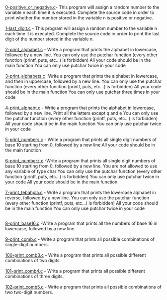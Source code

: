 [0-positive_or_negative.c](0-positive_or_negative.c)- This program will assign a random number to the variable n each time it is executed. Complete the source code in order to print whether the number stored in the variable n is positive or negative.<br/><br/>
[1-last_digit.c](1-last_digit.c) - This program will assign a random number to the variable n each time it is executed. Complete the source code in order to print the last digit of the number stored in the variable n.<br/><br/>
[2-print_alphabet.c](2-print_alphabet.c) - Write a program that prints the alphabet in lowercase, followed by a new line.
    You can only use the putchar function (every other function (printf, puts, etc…) is forbidden)
    All your code should be in the main function
    You can only use putchar twice in your code <br/><br/>
[3-print_alphabets.c](3-print_alphabets.c) -Write a program that prints the alphabet in lowercase, and then in uppercase, followed by a new line.
    You can only use the putchar function (every other function (printf, puts, etc…) is forbidden)
    All your code should be in the main function
    You can only use putchar three times in your code<br/><br/>
[4-print_alphabt.c](4-print_alphabt.c) - Write a program that prints the alphabet in lowercase, followed by a new line.
    Print all the letters except q and e
    You can only use the putchar function (every other function (printf, puts, etc…) is forbidden)
    All your code should be in the main function
    You can only use putchar twice in your code<br/><br/>
[5-print_numbers.c](5-print_numbers.c) - Write a program that prints all single digit numbers of base 10 starting from 0, followed by a new line.All your code should be in the main function<br/><br/>
[6-print_numberz.c](6-print_numberz.c) -Write a program that prints all single digit numbers of base 10 starting from 0, followed by a new line.
    You are not allowed to use any variable of type char
    You can only use the putchar function (every other function (printf, puts, etc…) is forbidden)
    You can only use putchar twice in your code
    All your code should be in the main function<br/><br/>
[7-print_tebahpla.c](7-print_tebahpla.c) - Write a program that prints the lowercase alphabet in reverse, followed by a new line.
    You can only use the putchar function (every other function (printf, puts, etc…) is forbidden)
    All your code should be in the main function
    You can only use putchar twice in your code<br/><br/>
    
[8-print_base16.c](8-print_base16.c) -Write a program that prints all the numbers of base 16 in lowercase, followed by a new line.<br/><br/>
[9-print_comb.c](9-print_comb.c) - Write a program that prints all possible combinations of single-digit numbers.<br/><br/>
[100-print_comb3.c](100-print_comb3.c) - Write a program that prints all possible different combinations of two digits.<br/><br/>
[101-print_comb4.c](101-print_comb4.c) - Write a program that prints all possible different combinations of three digits.<br/><br/>
[102-print_comb5.c](102-print_comb5.c) - Write a program that prints all possible combinations of two two-digit numbers.










